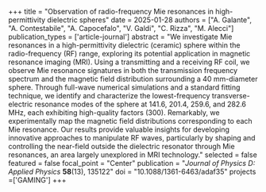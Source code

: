 +++
title = "Observation of radio-frequency Mie resonances in high-permittivity dielectric spheres"
date = 2025-01-28
authors = ["A. Galante", "A. Contestabile", "A. Capocefalo", "V. Galdi", "C. Rizza", "M. Alecci"]
publication_types = ['article-journal']
abstract = "We investigate Mie resonances in a high-permittivity dielectric (ceramic) sphere within the radio-frequency (RF) range, exploring its potential application in magnetic resonance imaging (MRI). Using a transmitting and a receiving RF coil, we observe Mie resonance signatures in both the transmission frequency spectrum and the magnetic field distribution surrounding a 40 mm-diameter sphere. Through full-wave numerical simulations and a standard fitting technique, we identify and characterize the lowest-frequency transverse-electric resonance modes of the sphere at 141.6, 201.4, 259.6, and 282.6 MHz, each exhibiting high-quality factors (300). Remarkably, we experimentally map the magnetic field distributions corresponding to each Mie resonance. Our results provide valuable insights for developing innovative approaches to manipulate RF waves, particularly by shaping and controlling the near-field outside the dielectric resonator through Mie resonances, an area largely unexplored in MRI technology."
selected = false
featured = false
focal_point = "Center"
publication = "*Journal of Physics D: Applied Physics* **58**(13), 135122"
doi = "10.1088/1361-6463/adaf35"
projects =['GAMING']
+++
